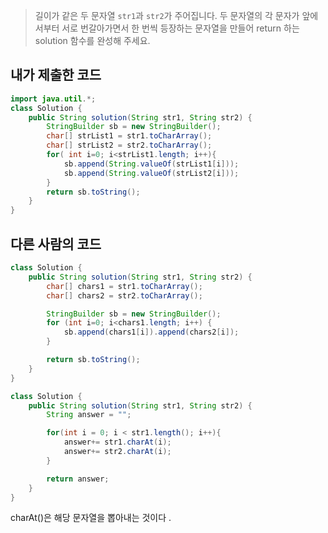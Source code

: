 > 길이가 같은 두 문자열 `str1`과 `str2`가 주어집니다. 두 문자열의 각 문자가 앞에서부터 서로 번갈아가면서 한 번씩 등장하는 문자열을 만들어 return 하는 solution 함수를 완성해 주세요.


## 내가 제출한 코드

```java
import java.util.*;
class Solution {
    public String solution(String str1, String str2) {
        StringBuilder sb = new StringBuilder();
        char[] strList1 = str1.toCharArray();
        char[] strList2 = str2.toCharArray();
        for( int i=0; i<strList1.length; i++){
            sb.append(String.valueOf(strList1[i]));
            sb.append(String.valueOf(strList2[i]));
        }
        return sb.toString();
    }
}
```


## 다른 사람의 코드

```java
class Solution {
    public String solution(String str1, String str2) {
        char[] chars1 = str1.toCharArray();
        char[] chars2 = str2.toCharArray();

        StringBuilder sb = new StringBuilder();
        for (int i=0; i<chars1.length; i++) {
            sb.append(chars1[i]).append(chars2[i]);
        }

        return sb.toString();
    }
}
```

```java
class Solution {
    public String solution(String str1, String str2) {
        String answer = "";

        for(int i = 0; i < str1.length(); i++){
            answer+= str1.charAt(i);
            answer+= str2.charAt(i);
        }

        return answer;
    }
}
```

charAt()은 해당 문자열을 뽑아내는 것이다 .
